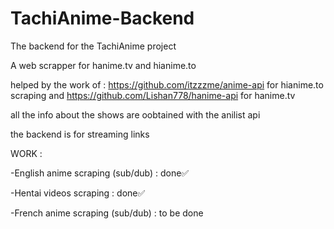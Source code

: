 # TachiAnime-Backend
The backend for the TachiAnime project

A web scrapper for hanime.tv and hianime.to

helped by the work of : https://github.com/itzzzme/anime-api for hianime.to scraping  and https://github.com/Lishan778/hanime-api for hanime.tv

all the info about the shows are oobtained with the anilist api

the backend is for streaming links


WORK :

-English anime scraping (sub/dub) : done✅ 

-Hentai videos scraping : done✅

-French anime scraping (sub/dub) : to be done
